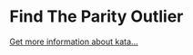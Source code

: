Find The Parity Outlier
=
[Get more information about kata...](https://www.codewars.com//kata/5526fc09a1bbd946250002dc)